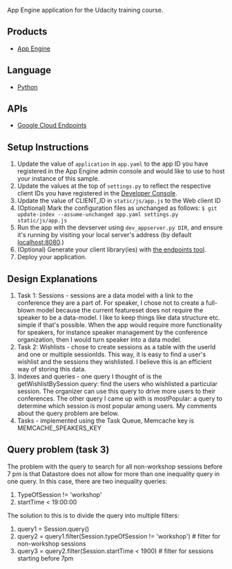 App Engine application for the Udacity training course.

## Products
- [App Engine][1]

## Language
- [Python][2]

## APIs
- [Google Cloud Endpoints][3]

## Setup Instructions
1. Update the value of `application` in `app.yaml` to the app ID you
   have registered in the App Engine admin console and would like to use to host
   your instance of this sample.
1. Update the values at the top of `settings.py` to
   reflect the respective client IDs you have registered in the
   [Developer Console][4].
1. Update the value of CLIENT_ID in `static/js/app.js` to the Web client ID
1. (Optional) Mark the configuration files as unchanged as follows:
   `$ git update-index --assume-unchanged app.yaml settings.py static/js/app.js`
1. Run the app with the devserver using `dev_appserver.py DIR`, and ensure it's running by visiting your local server's address (by default [localhost:8080][5].)
1. (Optional) Generate your client library(ies) with [the endpoints tool][6].
1. Deploy your application.


[1]: https://developers.google.com/appengine
[2]: http://python.org
[3]: https://developers.google.com/appengine/docs/python/endpoints/
[4]: https://console.developers.google.com/
[5]: https://localhost:8080/
[6]: https://developers.google.com/appengine/docs/python/endpoints/endpoints_tool

## Design Explanations
1. Task 1: Sessions - sessions are a data model with a link to the conference they are a part of. For speaker, I chose not to create a full-blown model because the current featureset does not require the speaker to be a data-model. I like to keep things like data structure etc. simple if that's possible. When the app would require more functionality for speakers, for instance speaker management by the conference organization, then I would turn speaker into a data model.
1. Task 2: Wishlists - chose to create sessions as a table with the userId and one or multiple sessionIds. This way, it is easy to find a user's wishlist and the sessions they wishlisted. I believe this is an efficient way of storing this data.
1. Indexes and queries - one query I thought of is the getWishlistBySession query: find the users who wishlisted a particular session. The organizer can use this query to drive more users to their conferences. The other query I came up with is mostPopular: a query to determine which session is most popular among users. My comments about the query problem are below.
1. Tasks - implemented using the Task Queue, Memcache key is MEMCACHE_SPEAKERS_KEY

## Query problem (task 3)
The problem with the query to search for all non-workshop sessions before 7 pm is that Datastore does not allow for more than one inequality query in one query. In this case, there are two inequality queries:
1. TypeOfSession != 'workshop'
1. startTime < 19:00:00

The solution to this is to divide the query into multiple filters:
1. query1 = Session.query()
1. query2 = query1.filter(Session.typeOfSession != 'workshop') # filter for non-workshop sessions
1. query3 = query2.filter(Session.startTime < 1900) # filter for sessions starting before 7pm
